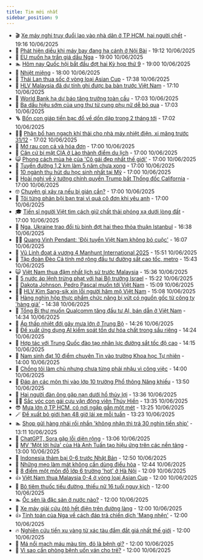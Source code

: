 ```yaml
---
title: Tim mới nhất
sidebar_position: 9
---
```


<!-- vnexpress-tin-moi-nhat:START -->
- 🎬 [Xe máy nghi truy đuổi lao vào nhà dân ở TP HCM, hai người chết](https://vnexpress.net/xe-may-nghi-truy-duoi-lao-vao-nha-dan-o-tp-hcm-hai-nguoi-chet-4897196.html) - 19:16 10/06/2025
- 🐎 [Phát hiện diều khi máy bay đang hạ cánh ở Nội Bài](https://vnexpress.net/phat-hien-dieu-khi-may-bay-dang-ha-canh-o-noi-bai-4897174.html) - 19:12 10/06/2025
- 🦍 [EU muốn hạ trần giá dầu Nga](https://vnexpress.net/eu-muon-ha-tran-gia-dau-nga-4897181.html) - 19:00 10/06/2025
- 🏊 [Hôm nay Quốc hội bắt đầu đợt hai Kỳ họp thứ 9](https://vnexpress.net/hom-nay-quoc-hoi-bat-dau-dot-hai-ky-hop-thu-9-4897133.html) - 19:00 10/06/2025
- 🎊 [Nhiệt miệng](https://vnexpress.net/suc-khoe/cam-nang/nhiet-mieng-335) - 18:00 10/06/2025
- 🎃 [Thái Lan thua sốc ở vòng loại Asian Cup](https://vnexpress.net/thai-lan-thua-soc-o-vong-loai-asian-cup-4897195.html) - 17:38 10/06/2025
- 🧰 [HLV Malaysia đã dự tính ghi được ba bàn trước Việt Nam](https://vnexpress.net/hlv-malaysia-da-du-tinh-ghi-duoc-ba-ban-truoc-viet-nam-4897194.html) - 17:10 10/06/2025
- 🔭 [World Bank hạ dự báo tăng trưởng toàn cầu](https://vnexpress.net/world-bank-ha-du-bao-tang-truong-toan-cau-4897164.html) - 17:03 10/06/2025
- 🫶 [Ba dấu hiệu sớm của ung thư tử cung phụ nữ dễ bỏ qua](https://vnexpress.net/suc-khoe-cam-nang-ba-dau-hieu-som-cua-ung-thu-tu-cung-phu-nu-de-bo-qua-4896589.html) - 17:03 10/06/2025
- 🪜 [Bốn con giáp tiền bạc đổ về dồn dập trong 2 tháng tới](https://vnexpress.net/van-may-12-con-giap-con-giap-may-man-bon-con-giap-tien-bac-do-ve-don-dap-trong-2-thang-toi-4896867.html) - 17:02 10/06/2025
- 👨‍🏫 [Phân bổ hạn ngạch khí thải cho nhà máy nhiệt điện, xi măng trước 31/12](https://vnexpress.net/phan-bo-han-ngach-khi-thai-cho-nha-may-nhiet-dien-xi-mang-truoc-31-12-4897146.html) - 17:02 10/06/2025
- 🎊 [Mớ rau con cá và hóa đơn](https://vnexpress.net/mo-rau-con-ca-va-hoa-don-4897191.html) - 17:00 10/06/2025
- 🎊 [Căn cứ bí mật CIA ở Lào thành điểm du lịch](https://vnexpress.net/can-cu-bi-mat-cia-o-lao-thanh-diem-du-lich-4897045.html) - 17:00 10/06/2025
- 😺 [Phong cách mùa hè của &#39;Cô gái đẹp nhất thế giới&#39;](https://vnexpress.net/phong-cach-mua-he-cua-co-gai-dep-nhat-the-gioi-4896994.html) - 17:00 10/06/2025
- 🐘 [Tuyến đường 1,2 km làm 5 năm chưa xong](https://vnexpress.net/tuyen-duong-1-2-km-lam-5-nam-chua-xong-4896992.html) - 17:00 10/06/2025
- 🌁 [10 ngành thu hút du học sinh nhất tại Mỹ](https://vnexpress.net/10-nganh-thu-hut-du-hoc-sinh-nhat-tai-my-4896843.html) - 17:00 10/06/2025
- 🐲 [Hoài nghi về ý tưởng chính quyền Trump bắt Thống đốc California](https://vnexpress.net/hoai-nghi-ve-y-tuong-chinh-quyen-trump-bat-thong-doc-california-4896722.html) - 17:00 10/06/2025
- 🤓 [Chuyện gì xảy ra nếu bị gián cắn?](https://vnexpress.net/chuyen-gi-xay-ra-neu-bi-gian-can-4896623.html) - 17:00 10/06/2025
- 💪 [Tôi từng phản bội bạn trai vì quá cô đơn khi yêu anh](https://vnexpress.net/toi-tung-phan-boi-ban-trai-vi-qua-co-don-khi-yeu-anh-4896069.html) - 17:00 10/06/2025
- 🎓 [Tiến sĩ người Việt tìm cách giữ chất thải phóng xạ dưới lòng đất](https://vnexpress.net/tien-si-nguoi-viet-tim-cach-giu-chat-thai-phong-xa-duoi-long-dat-4895945.html) - 17:00 10/06/2025
- 🫣 [Nga, Ukraine trao đổi tù binh đợt hai theo thỏa thuận Istanbul](https://vnexpress.net/nga-ukraine-trao-doi-tu-binh-dot-hai-theo-thoa-thuan-istanbul-4897186.html) - 16:38 10/06/2025
- 🧑‍💻 [Quang Vinh Pendant: &#39;Đội tuyển Việt Nam không bỏ cuộc&#39;](https://vnexpress.net/quang-vinh-pendant-doi-tuyen-viet-nam-khong-bo-cuoc-4897182.html) - 16:07 10/06/2025
- 🐲 [Vũ Linh đoạt á vương 4 Manhunt International 2025](https://vnexpress.net/vu-linh-doat-a-vuong-4-manhunt-international-2025-4896755.html) - 15:51 10/06/2025
- 🌝 [Tập đoàn Đèo Cả tính mở rộng đầu tư đường sắt cao tốc, metro](https://vnexpress.net/tap-doan-deo-ca-tinh-mo-rong-dau-tu-duong-sat-cao-toc-metro-4897157.html) - 15:43 10/06/2025
- 😺 [Việt Nam thua đậm nhất lịch sử trước Malaysia](https://vnexpress.net/viet-nam-thua-dam-nhat-lich-su-truoc-malaysia-4897147.html) - 15:36 10/06/2025
- 🐎 [5 nước áp lệnh trừng phạt với hai Bộ trưởng Israel](https://vnexpress.net/5-nuoc-ap-lenh-trung-phat-voi-hai-bo-truong-israel-4897167.html) - 15:22 10/06/2025
- 🎡 [Dakota Johnson, Pedro Pascal muốn tới Việt Nam](https://vnexpress.net/dakota-johnson-pedro-pascal-muon-toi-viet-nam-4897165.html) - 15:09 10/06/2025
- 👨‍🏫 [HLV Kim Sang-sik xin lỗi người hâm mộ Việt Nam](https://vnexpress.net/hlv-kim-sang-sik-xin-loi-nguoi-ham-mo-viet-nam-4897169.html) - 15:08 10/06/2025
- 🦆 [Hàng nghìn hộp thực phẩm chức năng bị vứt có nguồn gốc từ công ty &#39;hàng giả&#39;](https://vnexpress.net/hang-nghin-hop-thuc-pham-chuc-nang-bi-vut-co-nguon-goc-tu-cong-ty-hang-gia-4897142.html) - 14:38 10/06/2025
- 🚦 [Tổng Bí thư muốn Qualcomm tăng đầu tư AI, bán dẫn ở Việt Nam](https://vnexpress.net/tong-bi-thu-muon-qualcomm-tang-dau-tu-ai-ban-dan-o-viet-nam-4897155.html) - 14:34 10/06/2025
- 💫 [Áp thấp nhiệt đới gây mưa lớn ở Trung Bộ](https://vnexpress.net/ap-thap-nhiet-doi-gay-mua-lon-o-trung-bo-4897138.html) - 14:26 10/06/2025
- 🎉 [Đề xuất ứng dụng AI kiểm soát tồn dư hóa chất trong sầu riêng](https://vnexpress.net/de-xuat-ung-dung-ai-kiem-soat-ton-du-hoa-chat-trong-sau-rieng-4896891.html) - 14:24 10/06/2025
- 🌋 [Hợp tác với Trung Quốc đào tạo nhân lực đường sắt tốc độ cao](https://vnexpress.net/hop-tac-voi-trung-quoc-dao-tao-nhan-luc-duong-sat-toc-do-cao-4897149.html) - 14:15 10/06/2025
- 🤖 [Nam sinh đạt 10 điểm chuyên Tin vào trường Khoa học Tự nhiên](https://vnexpress.net/nam-sinh-dat-10-diem-chuyen-tin-vao-truong-khoa-hoc-tu-nhien-4897089.html) - 14:00 10/06/2025
- 🦏 [Chồng tôi làm chủ nhưng chưa từng phải nhậu vì công việc](https://vnexpress.net/chong-toi-lam-chu-nhung-chua-tung-phai-nhau-vi-cong-viec-4895262.html) - 14:00 10/06/2025
- 🦩 [Đáp án các môn thi vào lớp 10 trường Phổ thông Năng khiếu](https://vnexpress.net/dap-an-cac-mon-thi-vao-lop-10-truong-pho-thong-nang-khieu-4897152.html) - 13:50 10/06/2025
- 👺 [Hai người đàn ông gặp nạn dưới hồ thủy lợi](https://vnexpress.net/hai-nguoi-dan-ong-gap-nan-duoi-ho-thuy-loi-4897151.html) - 13:36 10/06/2025
- 🧑‍🏫 [Sắc vóc con gái cựu vận động viên Thúy Hiền](https://vnexpress.net/sac-voc-con-gai-cuu-van-dong-vien-thuy-hien-4896948.html) - 13:35 10/06/2025
- 😎 [Mưa lớn ở TP HCM, có nơi ngập gần một mét](https://vnexpress.net/mua-lon-o-tp-hcm-co-noi-ngap-gan-mot-met-4897148.html) - 13:25 10/06/2025
- 🪄 [Đề xuất bỏ giới hạn 48 giờ lái xe mỗi tuần](https://vnexpress.net/de-xuat-bo-gioi-han-48-gio-lai-xe-moi-tuan-4897137.html) - 13:23 10/06/2025
- 🏊 [Shop gửi hàng nhái rồi nhắn &#39;không nhận thì trả 30 nghìn tiền ship&#39;](https://vnexpress.net/shop-gui-hang-nhai-roi-nhan-khong-nhan-thi-tra-30-nghin-tien-ship-4897038.html) - 13:11 10/06/2025
- 💃 [ChatGPT, Sora gặp lỗi diện rộng](https://vnexpress.net/chatgpt-sora-sap-toan-cau-4897139.html) - 13:06 10/06/2025
- 🦆 [MV &#39;Một lời hứa&#39; của Hà Anh Tuấn tạo hiệu ứng trên các nền tảng](https://vnexpress.net/mv-mot-loi-hua-cua-ha-anh-tuan-tao-hieu-ung-tren-cac-nen-tang-4897088.html) - 13:00 10/06/2025
- 🎊 [Indonesia thảm bại 0-6 trước Nhật Bản](https://vnexpress.net/indonesia-tham-bai-0-6-truoc-nhat-ban-4897127.html) - 12:50 10/06/2025
- 👺 [Những mẹo làm mát không cần dùng điều hòa](https://vnexpress.net/nhung-meo-lam-mat-khong-can-dung-dieu-hoa-4480424.html) - 12:44 10/06/2025
- 🎡 [8 điểm một môn đỗ lớp 6 trường &#39;hot&#39; ở Hà Nội](https://vnexpress.net/8-diem-mot-mon-do-lop-6-truong-hot-o-ha-noi-4897129.html) - 12:09 10/06/2025
- 👍 [Việt Nam thua Malaysia 0-4 ở vòng loại Asian Cup](https://vnexpress.net/truc-tiep-tran-malaysia-vs-viet-nam-o-vong-loai-asian-cup-4897094-tong-thuat.html) - 12:00 10/06/2025
- 🐎 [Bỏ tiêm thuốc tiểu đường, thiếu nữ 16 tuổi nguy kịch](https://vnexpress.net/bo-tiem-thuoc-tieu-duong-thieu-nu-16-tuoi-nguy-kich-4896983.html) - 12:00 10/06/2025
- 🏊 [Ốc sên là đặc sản ở nước nào?](https://vnexpress.net/oc-sen-la-dac-san-o-nuoc-nao-4896982.html) - 12:00 10/06/2025
- 🦩 [Xe máy giải cứu ôtô hết điện trên đường làng](https://vnexpress.net/xe-may-giai-cuu-oto-het-dien-tren-duong-lang-4896900.html) - 12:00 10/06/2025
- 👍 [Tính toán của Nga về cách đáp trả chiến dịch &#39;Mạng nhện&#39;](https://vnexpress.net/tinh-toan-cua-nga-ve-cach-dap-tra-chien-dich-mang-nhen-4896724.html) - 12:00 10/06/2025
- 🔥 [Nghiên cứu tiền xu vàng từ xác tàu đắm đắt giá nhất thế giới](https://vnexpress.net/nghien-cuu-tien-xu-vang-tu-xac-tau-dam-dat-gia-nhat-the-gioi-4896708.html) - 12:00 10/06/2025
- 💄 [Má nổi mạch máu màu tím, đỏ là bệnh gì?](https://vnexpress.net/ma-noi-mach-mau-mau-tim-do-la-benh-gi-4897117.html) - 12:00 10/06/2025
- 🤡 [Vì sao cần phòng bệnh uốn ván cho trẻ?](https://vnexpress.net/vi-sao-can-phong-benh-uon-van-cho-tre-4897100.html) - 12:00 10/06/2025<!-- vnexpress-tin-moi-nhat:END -->
